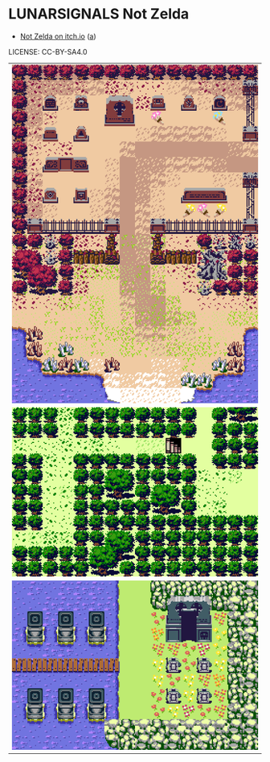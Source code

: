 LUNARSIGNALS Not Zelda
===

* [Not Zelda on itch.io](https://lunarsignals.itch.io/not-zelda) ([a](https://web.archive.org/web/20220926091412/https://lunarsignals.itch.io/not-zelda))

LICENSE: CC-BY-SA4.0

| |
|---|
| ![cemetary.png](cemetary.png) |
| ![green_forest.png](green_forest.png) |
| ![water_grave.png](water_grave.png) |

